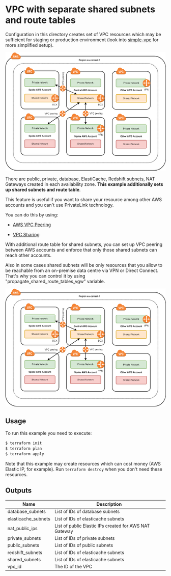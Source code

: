 # VPC with separate shared subnets and route tables

Configuration in this directory creates set of VPC resources which may be sufficient for staging or production environment (look into [simple-vpc](../simple-vpc) for more simplified setup). 

![Shared_subnets](shared_subnets.png)

There are public, private, database, ElastiCache, Redshift subnets, NAT Gateways created in each availability zone. 
**This example additionally sets up shared subnets and route table**.

This feature is useful if you want to share your resource among other AWS accounts and you can't use PrivateLink technology. 

You can do this by using:
* [AWS VPC Peering](https://docs.aws.amazon.com/vpc/latest/userguide/vpc-peering.html)

* [VPC Sharing](https://aws.amazon.com/blogs/networking-and-content-delivery/vpc-sharing-a-new-approach-to-multiple-accounts-and-vpc-management/)

With additional route table for shared subnets, you can set up VPC peering between AWS accounts and enforce that only those shared subnets can reach other accounts.

Also in some cases shared subnets will be only resources that you allow to be reachable from an on-premise data centre via VPN or Direct Connect.
That's why you can control it by using "propagate_shared_route_tables_vgw" variable.

![Shared_subnets](shared_subnets.png)

## Usage

To run this example you need to execute:

```bash
$ terraform init
$ terraform plan
$ terraform apply
```

Note that this example may create resources which can cost money (AWS Elastic IP, for example). Run `terraform destroy` when you don't need these resources.

<!-- BEGINNING OF PRE-COMMIT-TERRAFORM DOCS HOOK -->
## Outputs

| Name | Description |
|------|-------------|
| database\_subnets | List of IDs of database subnets |
| elasticache\_subnets | List of IDs of elasticache subnets |
| nat\_public\_ips | List of public Elastic IPs created for AWS NAT Gateway |
| private\_subnets | List of IDs of private subnets |
| public\_subnets | List of IDs of public subnets |
| redshift\_subnets | List of IDs of elasticache subnets |
| shared\_subnets | List of IDs of elasticache subnets |
| vpc\_id | The ID of the VPC |

<!-- END OF PRE-COMMIT-TERRAFORM DOCS HOOK -->
